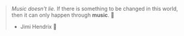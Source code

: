 > *Music doesn't lie.* If there is something to be changed in this world, then it can only happen through __music__. :musical_note:     
> - Jimi Hendrix :guitar:
